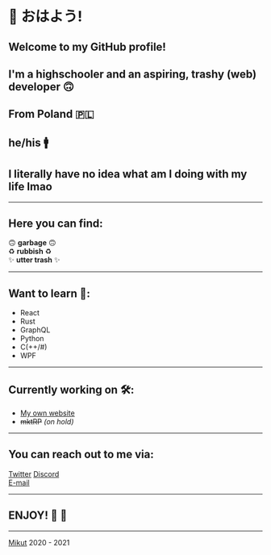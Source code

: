 <!--
**Mikutut/Mikutut** is a ✨ _special_ ✨ repository because its `README.md` (this file) appears on your GitHub profile.

Here are some ideas to get you started:

- 🔭 I’m currently working on ...
- 🌱 I’m currently learning ...
- 👯 I’m looking to collaborate on ...
- 🤔 I’m looking for help with ...
- 💬 Ask me about ...
- 📫 How to reach me: ...
- 😄 Pronouns: ...
- ⚡ Fun fact: ...
-->

# :wave: おはよう!

## Welcome to my GitHub profile!

## I'm a highschooler and an aspiring, trashy (web) developer :upside_down_face:

## From Poland 🇵🇱

## he/his 🚹

## I literally have no idea what am I doing with my life lmao

---

## Here you can find:

:upside_down_face: **garbage** :upside_down_face:  
:recycle: **rubbish** :recycle:  
:sparkles: **utter trash** :sparkles:  

---

## Want to learn 📘:

- React  
- Rust  
- GraphQL  
- Python  
- C(++/#) 
- WPF

---

## Currently working on 🛠️:

- [My own website](https://mikut.dev)
- ~~mktRP~~ *(on hold)*
 
---

## You can reach out to me via:

[Twitter](https://twitter.com/mikutut)
[Discord](https://discord.com/users/299405708690980866)  
[E-mail](mailto:marcinmikula840@gmail.com)  

---

## ENJOY! :tada: :rocket:

---

[Mikut](https://mikut.dev) 2020 - 2021
